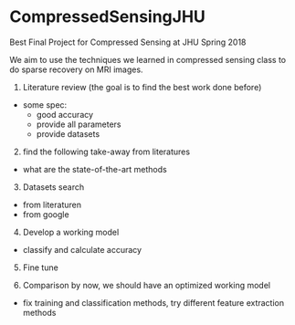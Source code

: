 # CompressedSensingJHU
Best Final Project for Compressed Sensing at JHU Spring 2018

We aim to use the techniques we learned in compressed sensing class to do sparse recovery on MRI images. 

1. Literature review (the goal is to find the best work done before)  
  * some spec:  
    - good accuracy
    - provide all parameters
    - provide datasets
    
2. find the following take-away from literatures
 * what are the state-of-the-art methods

3. Datasets search  
 * from literaturen
 * from google  
  
4. Develop a working model
 * classify and calculate accuracy  
  
5. Fine tune  

6. Comparison
  by now, we should have an optimized working model  
 * fix training and classification methods, try different feature extraction methods
  

